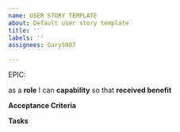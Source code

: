 ```yaml
---
name: USER STORY TEMPLATE
about: Default user story template
title: ''
labels: ''
assignees: GaryS007

---
```


EPIC: <epic>

as a **role** I can **capability** so that **received benefit**

**Acceptance Criteria**

**Tasks**
